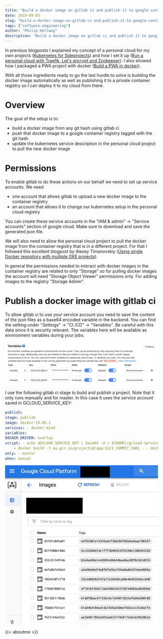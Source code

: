 ```yaml
---
title: "Build a docker image on gitlab ci and publish it to google container registry"
date: 2019-09-03
slug: "build-a-docker-image-on-gitlab-ci-and-publish-it-to-google-container-registry"
tags: ["software-engineering"]
author: "Philip Heltweg"
description: "Build a docker image on gitlab ci and publish it to google container registry"
---
```


In previous blogposts I explained my concept of a personal cloud for my own projects ([Kubernetes for Sideprojects](https://heltweg.org/posts/kubernetes-for-sideprojects-hardware-is-dead/)) and how I set it up ([Run a personal cloud with Traefik, Let's encrypt and Zookeeper](https://heltweg.org/posts/run-a-personal-cloud-with-traefik-lets-encrypt-and-zookeeper/)). I also showed how I packaged a PWA project with docker ([Build a PWA in docker](https://heltweg.org/posts/build-a-progressive-web-app-in-docker-with-nginx-to-deploy-to-kubernetes-or-docker-swarm/)).

With all those ingredients ready to go the last hurdle to solve is building the docker image automatically as well as publishing it to a private container registry so I can deploy it to my cloud from there.

# Overview

The goal of the setup is to:

- build a docker image from any git hash using gitlab ci
- push that docker image to a google container registry tagged with the git hash
- update the kubernetes service description in the personal cloud project to pull the new docker image

# Permissions

To enable gitlab to do these actions on our behalf we need to set up service accounts. We need

- one account that allows gitlab to upload a new docker image to the container registry
- an account that allows it to change our kubernetes setup in the personal cloud registry

You can create these service accounts in the "IAM & admin" -> "Service accounts" section of google cloud. Make sure to download and save the generated json file.

We will also need to allow the personal cloud project to pull the docker image from the container registry that is in a different project. For that I followed this excellent blogpost by Alexey Timanovskiy ([Using single Docker repository with multiple GKE projects](https://medium.com/google-cloud/using-single-docker-repository-with-multiple-gke-projects-1672689f780c)).

In general the permissions needed to interact with docker images in the container registry are related to only "Storage" so for pulling docker images the account will need "Storage Object Viewer" permissions only. For adding images to the registry "Storage Admin".

# Publish a docker image with gitlab ci

To allow gitlab ci to use your service account you need to save the content of the json files as a base64 encoded variable in the backend. You can find the setting under "Settings" -> "CI /CD" -> "Variables". Be careful with this data since it is security relevant. The variables here will be available as environment variables during your jobs.

![The service account variables](/img/posts/build-a-docker-image-on-gitlab-ci-and-publish-it-to-google-container-registry/gitlab-ci-variables.png#center)

I use the following gitlab ci stage to build and publish a project. Note that it only runs manually and for master. In this case it uses the service account saved in GCLOUD_SERVICE_KEY:

```yml
publish:
stage: publish
image: docker:19.03.1
services: - docker:dind
variables:
DOCKER_DRIVER: overlay
script: - echo $GCLOUD_SERVICE_KEY | base64 -d > ${HOME}/gcloud-service-key.json - docker login -u \_json_key --password-stdin https://eu.gcr.io < ${HOME}/gcloud-service-key.json
    - docker build -t eu.gcr.io/projectid/app:${CI_COMMIT_SHA} . - docker push "eu.gcr.io/projectid/app:\${CI_COMMIT_SHA}"
only: - master
when: manual
```

![The resulting tagged images in gcr](/img/posts/build-a-docker-image-on-gitlab-ci-and-publish-it-to-google-container-registry/tagged-images.png#center)

{{< aboutme >}}
